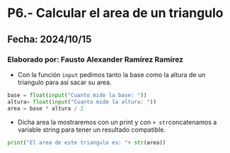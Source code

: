 # P6.- Calcular el area de un triangulo
## Fecha: 2024/10/15
### Elaborado por: Fausto Alexander Ramírez Ramírez
- Con la función `input` pedimos tanto la base como la altura de un triangulo para asi  sacar su area.
``` python
base = float(input("Cuanto mide la base: "))
altura= float(input("Cuanto mide la altura: "))
area = base * altura / 2
```
- Dicha area la mostraremos con un print y con `+ str`concatenamos a variable string para tener un resultado compatible.
```python
print("El area de este triangulo es: "+ str(area))
``` 

